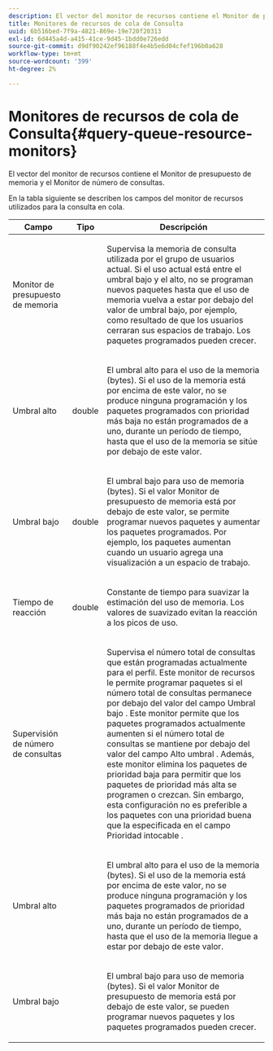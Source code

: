 ```yaml
---
description: El vector del monitor de recursos contiene el Monitor de presupuesto de memoria y el Monitor de número de consultas.
title: Monitores de recursos de cola de Consulta
uuid: 6b516bed-7f9a-4821-869e-19e720f20313
exl-id: 6d445a4d-a415-41ce-9d45-1bdd0e726edd
source-git-commit: d9df90242ef96188f4e4b5e6d04cfef196b0a628
workflow-type: tm+mt
source-wordcount: '399'
ht-degree: 2%

---
```


# Monitores de recursos de cola de Consulta{#query-queue-resource-monitors}

El vector del monitor de recursos contiene el Monitor de presupuesto de memoria y el Monitor de número de consultas.

En la tabla siguiente se describen los campos del monitor de recursos utilizados para la consulta en cola.

<table id="table_9991EED2647A460FACA2DC80D4973A8E"> 
 <thead> 
  <tr> 
   <th colname="col1" class="entry"> Campo </th> 
   <th colname="col2" class="entry"> Tipo </th> 
   <th colname="col3" class="entry"> Descripción </th> 
  </tr> 
 </thead>
 <tbody> 
  <tr> 
   <td colname="col1"> <p>Monitor de presupuesto de memoria </p> </td> 
   <td colname="col2"> </td> 
   <td colname="col3"> <p>Supervisa la memoria de consulta utilizada por el grupo de usuarios actual. Si el uso actual está entre el umbral bajo y el alto, no se programan nuevos paquetes hasta que el uso de memoria vuelva a estar por debajo del valor de umbral bajo, por ejemplo, como resultado de que los usuarios cerraran sus espacios de trabajo. Los paquetes programados pueden crecer. </p> </td> 
  </tr> 
  <tr> 
   <td colname="col1"> <p>Umbral alto </p> </td> 
   <td colname="col2"> <p>double </p> </td> 
   <td colname="col3"> <p>El umbral alto para el uso de la memoria (bytes). Si el uso de la memoria está por encima de este valor, no se produce ninguna programación y los paquetes programados con prioridad más baja no están programados de a uno, durante un período de tiempo, hasta que el uso de la memoria se sitúe por debajo de este valor. </p> </td> 
  </tr> 
  <tr> 
   <td colname="col1"> <p>Umbral bajo </p> </td> 
   <td colname="col2"> <p>double </p> </td> 
   <td colname="col3"> <p>El umbral bajo para uso de memoria (bytes). Si el valor <span class="wintitle"> Monitor de presupuesto de memoria</span> está por debajo de este valor, se permite programar nuevos paquetes y aumentar los paquetes programados. Por ejemplo, los paquetes aumentan cuando un usuario agrega una visualización a un espacio de trabajo. </p> </td> 
  </tr> 
  <tr> 
   <td colname="col1"> <p>Tiempo de reacción </p> </td> 
   <td colname="col2"> <p>double </p> </td> 
   <td colname="col3"> <p>Constante de tiempo para suavizar la estimación del uso de memoria. Los valores de suavizado evitan la reacción a los picos de uso. </p> </td> 
  </tr> 
  <tr> 
   <td colname="col1"> <p>Supervisión de número de consultas </p> </td> 
   <td colname="col2"> </td> 
   <td colname="col3"> <p>Supervisa el número total de consultas que están programadas actualmente para el perfil. Este monitor de recursos le permite programar paquetes si el número total de consultas permanece por debajo del valor del campo Umbral bajo . Este monitor permite que los paquetes programados actualmente aumenten si el número total de consultas se mantiene por debajo del valor del campo Alto umbral . Además, este monitor elimina los paquetes de prioridad baja para permitir que los paquetes de prioridad más alta se programen o crezcan. Sin embargo, esta configuración no es preferible a los paquetes con una prioridad buena que la especificada en el campo Prioridad intocable . </p> </td> 
  </tr> 
  <tr> 
   <td colname="col1"> <p>Umbral alto </p> </td> 
   <td colname="col2"> </td> 
   <td colname="col3"> <p>El umbral alto para el uso de la memoria (bytes). Si el uso de la memoria está por encima de este valor, no se produce ninguna programación y los paquetes programados de prioridad más baja no están programados de a uno, durante un período de tiempo, hasta que el uso de la memoria llegue a estar por debajo de este valor. </p> </td> 
  </tr> 
  <tr> 
   <td colname="col1"> <p>Umbral bajo </p> </td> 
   <td colname="col2"> </td> 
   <td colname="col3"> <p>El umbral bajo para uso de memoria (bytes). Si el valor <span class="wintitle"> Monitor de presupuesto de memoria</span> está por debajo de este valor, se pueden programar nuevos paquetes y los paquetes programados pueden crecer. </p> </td> 
  </tr> 
 </tbody> 
</table>
